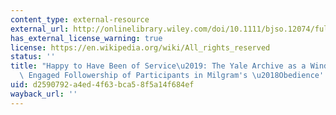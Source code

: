 ```yaml
---
content_type: external-resource
external_url: http://onlinelibrary.wiley.com/doi/10.1111/bjso.12074/full
has_external_license_warning: true
license: https://en.wikipedia.org/wiki/All_rights_reserved
status: ''
title: "Happy to Have Been of Service\u2019: The Yale Archive as a Window Into the\
  \ Engaged Followership of Participants in Milgram's \u2018Obedience' Experiments"
uid: d2590792-a4ed-4f63-bca5-8f5a14f684ef
wayback_url: ''
---
```

